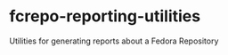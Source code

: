 fcrepo-reporting-utilities
==========================

Utilities for generating reports about a Fedora Repository
